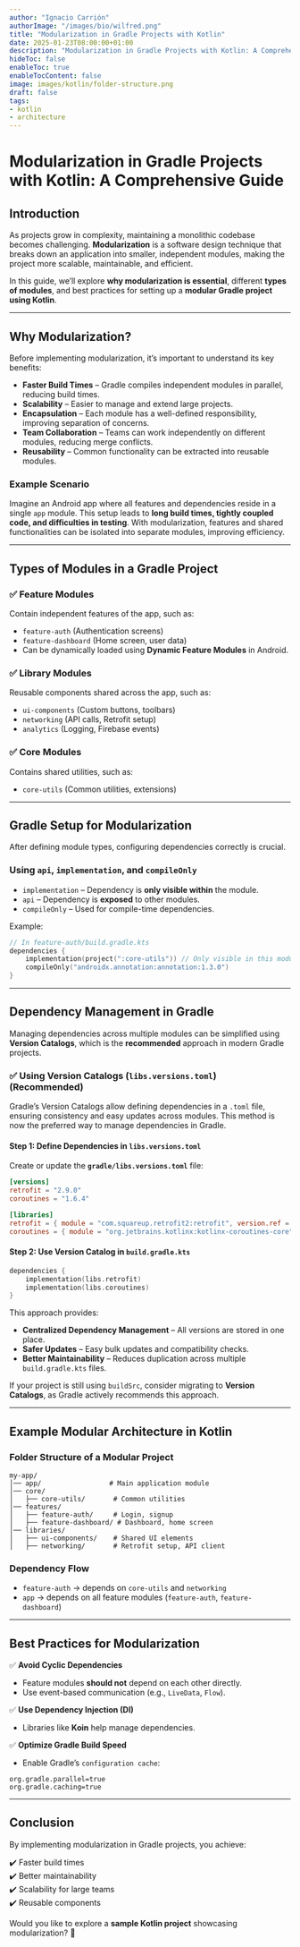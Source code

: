 ```yaml
---
author: "Ignacio Carrión"
authorImage: "/images/bio/wilfred.png"
title: "Modularization in Gradle Projects with Kotlin"
date: 2025-01-23T08:00:00+01:00
description: "Modularization in Gradle Projects with Kotlin: A Comprehensive Guide"
hideToc: false
enableToc: true
enableTocContent: false
image: images/kotlin/folder-structure.png
draft: false
tags:
- kotlin
- architecture
---
```


# Modularization in Gradle Projects with Kotlin: A Comprehensive Guide

## **Introduction**

As projects grow in complexity, maintaining a monolithic codebase becomes challenging. **Modularization** is a software design technique that breaks down an application into smaller, independent modules, making the project more scalable, maintainable, and efficient.

In this guide, we’ll explore **why modularization is essential**, different **types of modules**, and best practices for setting up a **modular Gradle project using Kotlin**.

---

## **Why Modularization?**

Before implementing modularization, it’s important to understand its key benefits:

- **Faster Build Times** – Gradle compiles independent modules in parallel, reducing build times.
- **Scalability** – Easier to manage and extend large projects.
- **Encapsulation** – Each module has a well-defined responsibility, improving separation of concerns.
- **Team Collaboration** – Teams can work independently on different modules, reducing merge conflicts.
- **Reusability** – Common functionality can be extracted into reusable modules.

### **Example Scenario**

Imagine an Android app where all features and dependencies reside in a single `app` module. This setup leads to **long build times, tightly coupled code, and difficulties in testing**. With modularization, features and shared functionalities can be isolated into separate modules, improving efficiency.

---

## **Types of Modules in a Gradle Project**

### ✅ **Feature Modules**

Contain independent features of the app, such as:

- `feature-auth` (Authentication screens)
- `feature-dashboard` (Home screen, user data)
- Can be dynamically loaded using **Dynamic Feature Modules** in Android.

### ✅ **Library Modules**

Reusable components shared across the app, such as:

- `ui-components` (Custom buttons, toolbars)
- `networking` (API calls, Retrofit setup)
- `analytics` (Logging, Firebase events)

### ✅ **Core Modules**

Contains shared utilities, such as:

- `core-utils` (Common utilities, extensions)

---

## **Gradle Setup for Modularization**

After defining module types, configuring dependencies correctly is crucial.

### **Using `api`, `implementation`, and `compileOnly`**

- `implementation` – Dependency is **only visible within** the module.
- `api` – Dependency is **exposed** to other modules.
- `compileOnly` – Used for compile-time dependencies.

Example:

```kotlin
// In feature-auth/build.gradle.kts
dependencies {
    implementation(project(":core-utils")) // Only visible in this module
    compileOnly("androidx.annotation:annotation:1.3.0")
}
```

---

## **Dependency Management in Gradle**

Managing dependencies across multiple modules can be simplified using **Version Catalogs**, which is the **recommended** approach in modern Gradle projects.

### ✅ **Using Version Catalogs (`libs.versions.toml`)** (Recommended)

Gradle’s Version Catalogs allow defining dependencies in a `.toml` file, ensuring consistency and easy updates across modules. This method is now the preferred way to manage dependencies in Gradle.

#### **Step 1: Define Dependencies in `libs.versions.toml`**

Create or update the **`gradle/libs.versions.toml`** file:

```toml
[versions]
retrofit = "2.9.0"
coroutines = "1.6.4"

[libraries]
retrofit = { module = "com.squareup.retrofit2:retrofit", version.ref = "retrofit" }
coroutines = { module = "org.jetbrains.kotlinx:kotlinx-coroutines-core", version.ref = "coroutines" }
```

#### **Step 2: Use Version Catalog in `build.gradle.kts`**

```kotlin
dependencies {
    implementation(libs.retrofit)
    implementation(libs.coroutines)
}
```

This approach provides:
- **Centralized Dependency Management** – All versions are stored in one place.
- **Safer Updates** – Easy bulk updates and compatibility checks.
- **Better Maintainability** – Reduces duplication across multiple `build.gradle.kts` files.

If your project is still using `buildSrc`, consider migrating to **Version Catalogs**, as Gradle actively recommends this approach.

---

## **Example Modular Architecture in Kotlin**

### **Folder Structure of a Modular Project**

```
my-app/
│── app/                 # Main application module
│── core/
│   ├── core-utils/       # Common utilities
│── features/
│   ├── feature-auth/     # Login, signup
│   ├── feature-dashboard/ # Dashboard, home screen
│── libraries/
│   ├── ui-components/    # Shared UI elements
│   ├── networking/       # Retrofit setup, API client
```

### **Dependency Flow**
- `feature-auth` → depends on `core-utils` and `networking`
- `app` → depends on all feature modules (`feature-auth`, `feature-dashboard`)

---

## **Best Practices for Modularization**

✅ **Avoid Cyclic Dependencies**

- Feature modules **should not** depend on each other directly.
- Use event-based communication (e.g., `LiveData`, `Flow`).

✅ **Use Dependency Injection (DI)**

- Libraries like **Koin** help manage dependencies.

✅ **Optimize Gradle Build Speed**

- Enable Gradle’s `configuration cache`:

```properties
org.gradle.parallel=true
org.gradle.caching=true
```

---

## **Conclusion**

By implementing modularization in Gradle projects, you achieve:

✔️ Faster build times  
✔️ Better maintainability  
✔️ Scalability for large teams  
✔️ Reusable components  

Would you like to explore a **sample Kotlin project** showcasing modularization? 🚀
